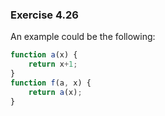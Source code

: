 ### Exercise 4.26
An example could be the following:
```js
function a(x) {
    return x+1;
}
function f(a, x) {
    return a(x);
}
```
